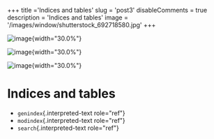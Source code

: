 +++
title ='Indices and tables'
slug = 'post3'
disableComments = true
description = 'Indices and tables'
image = '/images/window/shutterstock_692718580.jpg'
+++

![image](/images/openalea.rtfd.io/doc/packages/images/weberpenn_treegraph.png){width="30.0%"}

![image](/images/openalea.rtfd.io/doc/packages/images/hydroshoot_grapevine.png){width="30.0%"}

![image](/images/openalea.rtfd.io/doc/packages/images/mtg_plantframe.png){width="30.0%"}


# Indices and tables

-   `genindex`{.interpreted-text role="ref"}
-   `modindex`{.interpreted-text role="ref"}
-   `search`{.interpreted-text role="ref"}
